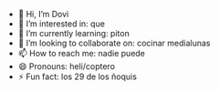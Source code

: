 - 👋 Hi, I’m Dovi
- 👀 I’m interested in: que
- 🌱 I’m currently learning: piton
- 💞️ I’m looking to collaborate on: cocinar medialunas
- 📫 How to reach me: nadie puede
- 😄 Pronouns: heli/coptero
- ⚡ Fun fact: los 29 de los ñoquis

<!---
Doviiixd/Doviiixd is a ✨ special ✨ repository because its `README.md` (this file) appears on your GitHub profile.
You can click the Preview link to take a look at your changes.
--->
